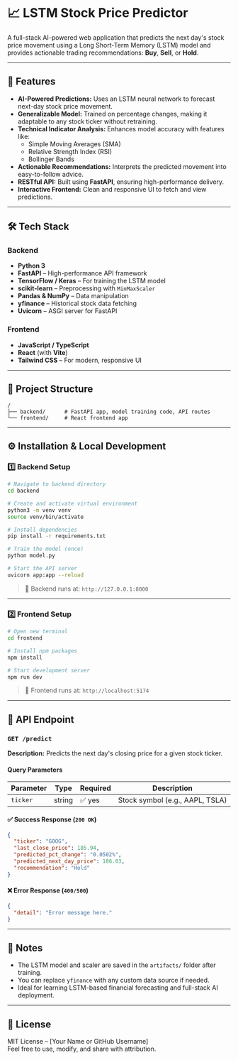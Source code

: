 # 📈 LSTM Stock Price Predictor

A full-stack AI-powered web application that predicts the next day's stock price movement using a Long Short-Term Memory (LSTM) model and provides actionable trading recommendations: **Buy**, **Sell**, or **Hold**.

---

## 🚀 Features

- **AI-Powered Predictions:** Uses an LSTM neural network to forecast next-day stock price movement.
- **Generalizable Model:** Trained on percentage changes, making it adaptable to any stock ticker without retraining.
- **Technical Indicator Analysis:** Enhances model accuracy with features like:
  - Simple Moving Averages (SMA)
  - Relative Strength Index (RSI)
  - Bollinger Bands
- **Actionable Recommendations:** Interprets the predicted movement into easy-to-follow advice.
- **RESTful API:** Built using **FastAPI**, ensuring high-performance delivery.
- **Interactive Frontend:** Clean and responsive UI to fetch and view predictions.

---

## 🛠 Tech Stack

### Backend
- **Python 3**
- **FastAPI** – High-performance API framework
- **TensorFlow / Keras** – For training the LSTM model
- **scikit-learn** – Preprocessing with `MinMaxScaler`
- **Pandas & NumPy** – Data manipulation
- **yfinance** – Historical stock data fetching
- **Uvicorn** – ASGI server for FastAPI

### Frontend
- **JavaScript / TypeScript**
- **React** (with **Vite**)
- **Tailwind CSS** – For modern, responsive UI

---

## 📁 Project Structure

```
/
├── backend/      # FastAPI app, model training code, API routes
└── frontend/     # React frontend app
```

---

## ⚙️ Installation & Local Development

### 1️⃣ Backend Setup

```bash
# Navigate to backend directory
cd backend

# Create and activate virtual environment
python3 -m venv venv
source venv/bin/activate

# Install dependencies
pip install -r requirements.txt

# Train the model (once)
python model.py

# Start the API server
uvicorn app:app --reload
```

> 🔗 Backend runs at: `http://127.0.0.1:8000`

---

### 2️⃣ Frontend Setup

```bash
# Open new terminal
cd frontend

# Install npm packages
npm install

# Start development server
npm run dev
```

> 🔗 Frontend runs at: `http://localhost:5174`

---

## 🔌 API Endpoint

### `GET /predict`

**Description:** Predicts the next day's closing price for a given stock ticker.

#### Query Parameters
| Parameter | Type   | Required | Description                     |
|-----------|--------|----------|---------------------------------|
| `ticker`  | string | ✅ yes   | Stock symbol (e.g., AAPL, TSLA) |

#### ✅ Success Response (`200 OK`)
```json
{
  "ticker": "GOOG",
  "last_close_price": 185.94,
  "predicted_pct_change": "0.0502%",
  "predicted_next_day_price": 186.03,
  "recommendation": "Hold"
}
```

#### ❌ Error Response (`400/500`)
```json
{
  "detail": "Error message here."
}
```

---

## 📌 Notes

- The LSTM model and scaler are saved in the `artifacts/` folder after training.
- You can replace `yfinance` with any custom data source if needed.
- Ideal for learning LSTM-based financial forecasting and full-stack AI deployment.

---

## 📜 License

MIT License – [Your Name or GitHub Username]  
Feel free to use, modify, and share with attribution.
